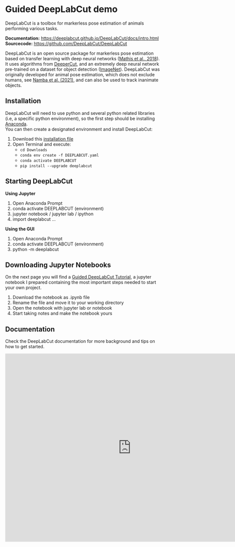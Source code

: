 # Guided DeepLabCut demo

DeepLabCut is a toolbox for markerless pose estimation of animals performing various tasks.

**Documentation:** https://deeplabcut.github.io/DeepLabCut/docs/intro.html  
**Sourcecode:** https://github.com/DeepLabCut/DeepLabCut

DeepLabCut is an open source package for markerless pose estimation based on transfer learning with deep neural networks ([Mathis et al., 2018](https://www.nature.com/articles/s41593-018-0209-y)). It uses algorithms from [DeeperCut](https://link.springer.com/chapter/10.1007/978-3-319-46466-4_3), and an extremely deep neural network pre-trained on a dataset for object detection ([ImageNet](https://openaccess.thecvf.com/content_cvpr_2016/html/He_Deep_Residual_Learning_CVPR_2016_paper.html)). DeepLabCut was originally developed for animal pose estimation, which does not exclude humans, see [Namba et al. (2021)](https://www.nature.com/articles/s41598-021-83077-4), and can also be used to track inanimate objects.

## Installation
DeepLabCut will need to use python and several python related libraries (i.e, a specific python environment), so the first step should be installing [Anaconda](https://docs.anaconda.com/anaconda/install/).  
You can then create a designated environment and install DeepLabCut:  
1) Download this [installation file](http://www.mackenziemathislab.org/s/DEEPLABCUT.yaml)
2) Open Terminal and execute:
    - ```cd Downloads```
    - ```conda env create -f DEEPLABCUT.yaml```
    - ```conda activate DEEPLABCUT```
    - ```pip install --upgrade deeplabcut```

## Starting DeepLabCut
**Using Jupyter**
1. Open Anaconda Prompt
2. conda activate DEEPLABCUT (environment)
3. jupyter notebook / jupyter lab / ipython
4. import deeplabcut ...

**Using the GUI**
1. Open Anaconda Prompt
2. conda activate DEEPLABCUT (environment)
3. python -m deeplabcut

## Downloading Jupyter Notebooks
On the next page you will find a [Guided DeepLabCut Tutorial](https://guillermo-hidalgo-gadea.github.io/Seminar-TrackingAnimalBehavior/DLCjupyter.html), a jupyter notebook I prepared containing the most important steps needed to start your own project.
1. Download the notebook as .ipynb file
2. Rename the file and move it to your working directory
3. Open the notebook with jupyter lab or notebook
4. Start taking notes and make the notebook yours 

## Documentation
Check the DeepLabCut documentation for more background and tips on how to get started.  

<iframe src="https://deeplabcut.github.io/DeepLabCut/docs/intro.html" frameborder="0.1" width="800" height="600"></iframe>
